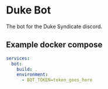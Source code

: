 # Duke Bot
The bot for the Duke Syndicate discord.

## Example docker compose
```yaml 
services:
  bot:
    build: .
    environment:
      - BOT_TOKEN=token_goes_here
```